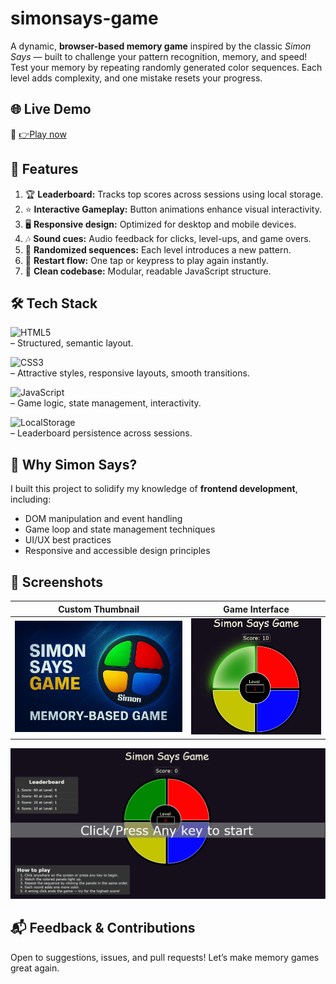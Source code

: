 # simonsays-game

A dynamic, **browser-based memory game** inspired by the classic _Simon Says_ — built to challenge your pattern recognition, memory, and speed!
Test your memory by repeating randomly generated color sequences. Each level adds complexity, and one mistake resets your progress.

## 🌐 Live Demo

🔗 [👉Play now](https://shashanksaurav-lab.github.io/simonsays-game/)

## 🚀 Features

1. 🏆 **Leaderboard:** Tracks top scores across sessions using local storage.
2. ⭐ **Interactive Gameplay:** Button animations enhance visual interactivity.
3. 🖥️ **Responsive design:** Optimized for desktop and mobile devices.
4. 🎶 **Sound cues:** Audio feedback for clicks, level-ups, and game overs.
5. 🎲 **Randomized sequences:** Each level introduces a new pattern.
6. 🔁 **Restart flow:** One tap or keypress to play again instantly.
7. 🔧 **Clean codebase:** Modular, readable JavaScript structure.

## 🛠️ Tech Stack

![HTML5](https://img.shields.io/badge/HTML5-E34F26?logo=html5&logoColor=white)  
– Structured, semantic layout.

![CSS3](https://img.shields.io/badge/CSS3-1572B6?logo=css3&logoColor=white)  
– Attractive styles, responsive layouts, smooth transitions.

![JavaScript](https://img.shields.io/badge/JavaScript-F7DF1E?logo=javascript&logoColor=black)  
– Game logic, state management, interactivity.

![LocalStorage](https://img.shields.io/badge/LocalStorage-4A90E2?logo=googlechrome&logoColor=white)  
– Leaderboard persistence across sessions.

## 🎯 Why Simon Says?

I built this project to solidify my knowledge of **frontend development**, including:

- DOM manipulation and event handling
- Game loop and state management techniques
- UI/UX best practices
- Responsive and accessible design principles

## 📸 Screenshots

| Custom Thumbnail                  | Game Interface                          |
| --------------------------------- | --------------------------------------- |
| ![Thumbnail](./assets/image1.png) | ![Game Screenshot](./assets/image2.png) |

![Detailed Gameplay](./assets/image3.png)

## 📬 Feedback & Contributions

Open to suggestions, issues, and pull requests! Let’s make memory games great again.
